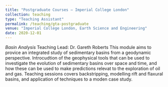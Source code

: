 ```yaml
---
title: "Postgraduate Courses – Imperial College London"
collection: teaching
type: "Teaching Assistant"
permalink: /teaching/gta-postgraduate
venue: "Imperial College London, Earth Science and Engineering"
date: 2020-12-01
---
```


_Basin Analysis_
Teaching Lead: Dr. Gareth Roberts
This module aims to provice an integrated study of sedimentary basins from a geodynamic perspective. Introcudtion of the geophysical tools that can be used to investigate the evolution of sedimentary basins over space and time, and how these can be used to make predictions relevat to the exploration of oil and gas. Teaching sessions covers backstripping, modelling rift and flaxural basins, and application of techniques to a moden case study.


